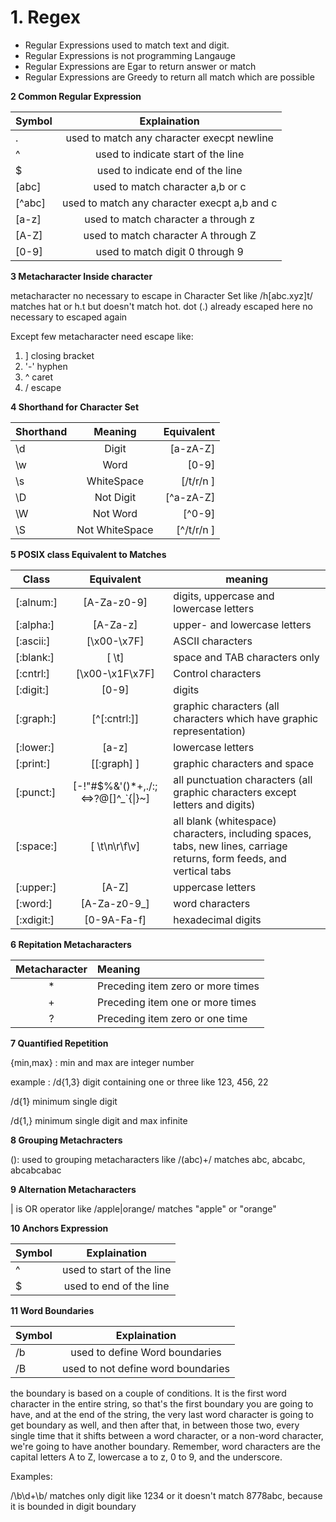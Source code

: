

# 1. Regex

- Regular Expressions used to match text and digit.
- Regular Expressions is not programming Langauge
- Regular Expressions are Egar to return answer or match
- Regular Expressions are Greedy to return all match which are possible

**2 Common Regular Expression**

Symbol | Explaination
:-------|:---------:
. |used to match any character execpt newline
^|used to indicate start of the line
$ |used to indicate end of the line
[abc]|used to match character a,b or c
[^abc]|used to match any character execpt a,b and c
[a-z] |used to match character a through z
[A-Z] |used to match character A through Z
[0-9] |used to match digit 0 through 9


**3 Metacharacter Inside character**

metacharacter no necessary to escape in Character Set like /h[abc.xyz]t/ matches hat or h.t but doesn't match hot. dot (.) already escaped here no necessary to escaped again   

Except few metacharacter need escape like:
1. ] closing bracket
2. '-' hyphen 
3.  ^ caret 
4.  / escape

**4 Shorthand for Character Set**

 Shorthand     | Meaning          | Equivalent       |
 --------------|:----------------:|-----------------:|
 \d            | Digit            |  [a-zA-Z]        |
 \w            | Word             |  [0-9]           |
 \s            | WhiteSpace       |  [/t/r/n ]       |
 \D            | Not Digit        |  [^a-zA-Z]       |
 \W            | Not Word         |  [^0-9]          |
 \S            | Not WhiteSpace   |  [^/t/r/n ]      |



**5 POSIX class	Equivalent to	Matches**

Class | Equivalent| meaning
------|:---------:|---------
[:alnum:]|	[A-Za-z0-9]	|digits, uppercase and lowercase letters
[:alpha:]|	[A-Za-z]	|upper- and lowercase letters
[:ascii:]|	[\x00-\x7F]	|ASCII characters
[:blank:] |	[ \t]	|space and TAB characters only
[:cntrl:]|	[\x00-\x1F\x7F]|	Control characters
[:digit:]|	[0-9]|	digits
[:graph:]|	[^[:cntrl:]]|	graphic characters (all characters which have graphic representation)
[:lower:]|	[a-z]|	lowercase letters
[:print:]|	[[:graph] ]|	graphic characters and space
[:punct:] |	[-!"#$%&'()*+,./:;<=>?@[]^_`{\|}~]	|all punctuation characters (all graphic characters except letters and digits)
[:space:] |	[ \t\n\r\f\v]	|all blank (whitespace) characters, including spaces, tabs, new lines, carriage returns, form feeds, and vertical tabs
[:upper:] |	[A-Z]	|uppercase letters
[:word:]|	[A-Za-z0-9_]	|word characters
[:xdigit:]|	[0-9A-Fa-f]	|hexadecimal digits

**6 Repitation Metacharacters**

Metacharacter| Meaning
:------------:|:--------
 *| Preceding item zero or more times
 +| Preceding item one or more times
 ?| Preceding item zero or one time


**7 Quantified Repetition**

{min,max} : min and max are integer number

example :   /d\{1,3\} digit containing one or three like 123, 456, 22 

/d\{1\} minimum single digit 

/d\{1,\} minimum single digit and max infinite 



**8 Grouping Metachracters**

(): used to grouping metacharacters like /(abc)+/ matches abc, abcabc, abcabcabac 


**9 Alternation Metacharacters**

| is OR operator like /apple|orange/ matches "apple" or "orange" 
            

**10 Anchors Expression**

Symbol| Explaination
:-----|:-------------:
^ | used to start of the line
$ | used to end of the line


**11 Word Boundaries**

Symbol| Explaination
:-----|:-------------:
/b | used to define Word boundaries
/B | used to not define word boundaries

the boundary is based on a couple of conditions. It is the first word character in the entire string, so that's the first boundary you are going to have, and at the end of the string, the very last word character is going to get boundary as well, and then after that, in between those two, every single time that it shifts between a word character, or a non-word character, we're going to have another boundary. Remember, word characters are the capital letters A to Z, lowercase a to z, 0 to 9, and the underscore.

Examples: 

/\b\d+\b/ matches only digit like 1234 or it doesn't match 8778abc, because it is bounded in digit boundary 



